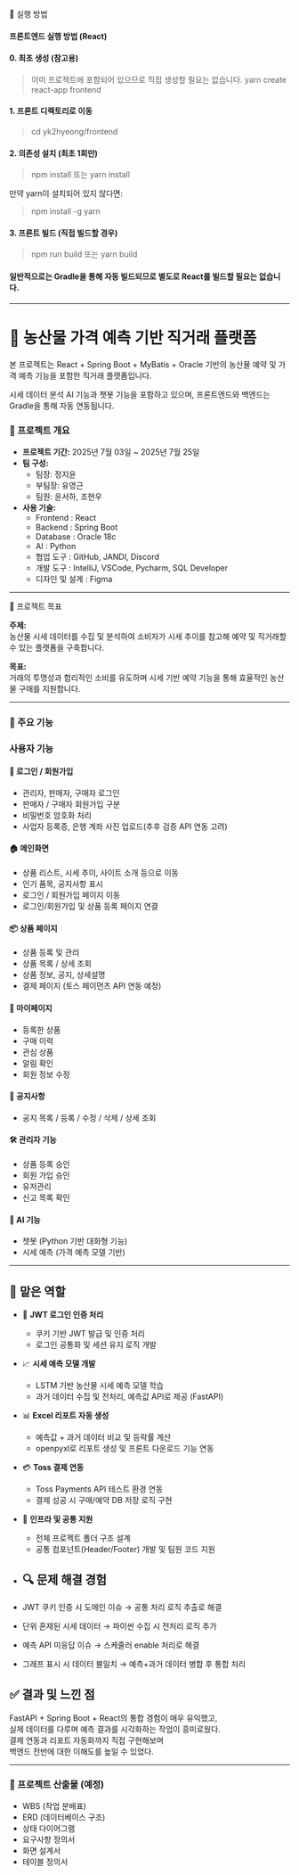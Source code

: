 🧭 실행 방법

#### 프론트엔드 실행 방법 (React)

#### 0. 최초 생성 (참고용)
> 이미 프로젝트에 포함되어 있으므로 직접 생성할 필요는 없습니다.
yarn create react-app frontend


#### 1. 프론트 디렉토리로 이동
> cd yk2hyeong/frontend


#### 2. 의존성 설치 (최초 1회만)
> npm install
또는
> yarn install


만약 yarn이 설치되어 있지 않다면:
> npm install -g yarn


#### 3. 프론트 빌드 (직접 빌드할 경우)
> npm run build
또는
> yarn build


#### 일반적으로는 Gradle을 통해 자동 빌드되므로 별도로 React를 빌드할 필요는 없습니다.


---

# 🌾 농산물 가격 예측 기반 직거래 플랫폼
본 프로젝트는 React + Spring Boot + MyBatis + Oracle 기반의
농산물 예약 및 가격 예측 기능을 포함한 직거래 플랫폼입니다.

시세 데이터 분석 AI 기능과 챗봇 기능을 포함하고 있으며,
프론트엔드와 백엔드는 Gradle을 통해 자동 연동됩니다.


### 📅 프로젝트 개요
- **프로젝트 기간:** 2025년 7월 03일 ~ 2025년 7월 25일  
- **팀 구성:**  
  - 팀장: 정지윤 
  - 부팀장: 유영근  
  - 팀원: 윤서하, 조현우  
- **사용 기술:**  
  - Frontend : React
  - Backend : Spring Boot
  - Database : Oracle 18c
  - AI : Python
  - 협업 도구 : GitHub, JANDI, Discord
  - 개발 도구 : IntelliJ, VSCode, Pycharm, SQL Developer 
  - 디자인 및 설계 : Figma

---

📌 프로젝트 목표

**주제:**  
농산물 시세 데이터를 수집 및 분석하여
소비자가 시세 추이를 참고해 예약 및 직거래할 수 있는 플랫폼을 구축합니다.

**목표:**  
거래의 투명성과 합리적인 소비를 유도하며
시세 기반 예약 기능을 통해 효율적인 농산물 구매를 지원합니다.


---

### 🔑 주요 기능

### 사용자 기능

#### 🔐 로그인 / 회원가입
- 관리자, 판매자, 구매자 로그인
- 판매자 / 구매자 회원가입 구분
- 비밀번호 암호화 처리
- 사업자 등록증, 은행 계좌 사진 업로드(추후 검증 API 연동 고려)
  
#### 🏠 메인화면
- 상품 리스트, 시세 추이, 사이트 소개 등으로 이동
- 인기 품목, 공지사항 표시
- 로그인 / 회원가입 페이지 이동
- 로그인/회원가입 및 상품 등록 페이지 연결

#### 📦 상품 페이지
- 상품 등록 및 관리 
- 상품 목록 / 상세 조회
- 상품 정보, 공지, 상세설명
- 결제 페이지 (토스 페이먼츠 API 연동 예정)

#### 👤 마이페이지
- 등록한 상품
- 구매 이력
- 관심 상품  
- 알림 확인
- 회원 정보 수정

#### 📢 공지사항
- 공지 목록 / 등록 / 수정 / 삭제 / 상세 조회  

#### 🛠️ 관리자 기능
- 상품 등록 승인
- 회원 가입 승인 
- 유저관리 
- 신고 목록 확인

#### 🤖 AI 기능
- 챗봇 (Python 기반 대화형 기능)
- 시세 예측 (가격 예측 모델 기반)
  
---

## 🙋 맡은 역할

- 🧾 **JWT 로그인 인증 처리**
  - 쿠키 기반 JWT 발급 및 인증 처리
  - 로그인 공통화 및 세션 유지 로직 개발

- 📈 **시세 예측 모델 개발**
  - LSTM 기반 농산물 시세 예측 모델 학습
  - 과거 데이터 수집 및 전처리, 예측값 API로 제공 (FastAPI)

- 📊 **Excel 리포트 자동 생성**
  - 예측값 + 과거 데이터 비교 및 등락률 계산
  - openpyxl로 리포트 생성 및 프론트 다운로드 기능 연동

- 💳 **Toss 결제 연동**
  - Toss Payments API 테스트 환경 연동
  - 결제 성공 시 구매/예약 DB 저장 로직 구현

- 🧱 **인프라 및 공통 지원**
  - 전체 프로젝트 폴더 구조 설계
  - 공통 컴포넌트(Header/Footer) 개발 및 팀원 코드 지원
 
- ## 🔍 문제 해결 경험

- JWT 쿠키 인증 시 도메인 이슈 → 공통 처리 로직 추출로 해결  
- 단위 혼재된 시세 데이터 → 파이썬 수집 시 전처리 로직 추가  
- 예측 API 미응답 이슈 → 스케줄러 enable 처리로 해결  
- 그래프 표시 시 데이터 불일치 → 예측+과거 데이터 병합 후 통합 처리

## ✅ 결과 및 느낀 점

FastAPI + Spring Boot + React의 통합 경험이 매우 유익했고,  
실제 데이터를 다루며 예측 결과를 시각화하는 작업이 흥미로웠다.  
결제 연동과 리포트 자동화까지 직접 구현해보며  
백엔드 전반에 대한 이해도를 높일 수 있었다.

---

### 📄 프로젝트 산출물 (예정)
- WBS (작업 분배표) 
- ERD (데이터베이스 구조) 
- 상태 다이어그램  
- 요구사항 정의서  
- 화면 설계서  
- 테이블 정의서  
